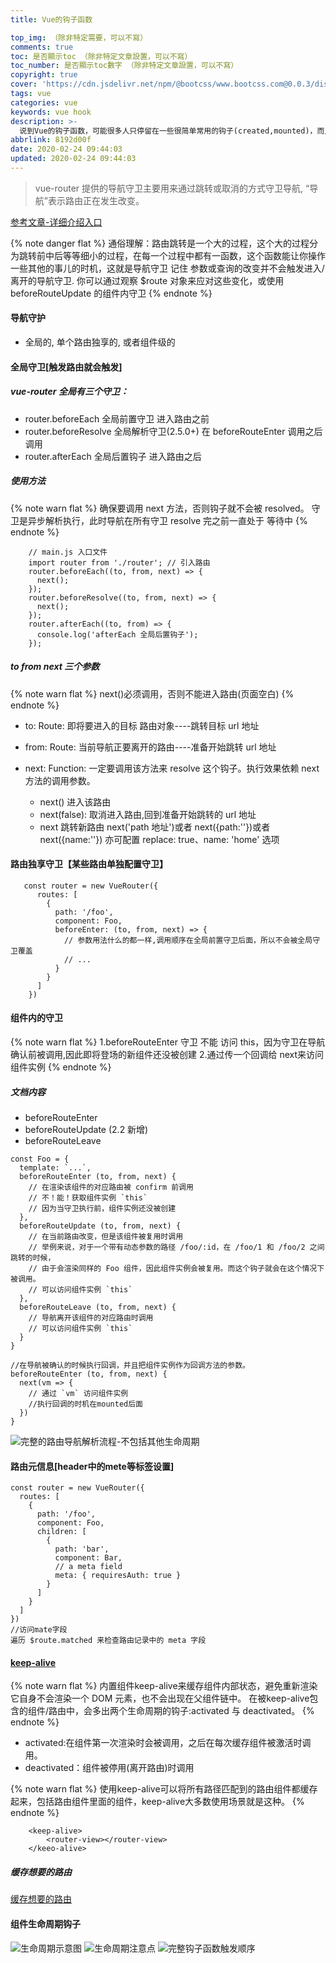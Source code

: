 ```yaml
---
title: Vue的钩子函数

top_img: （除非特定需要，可以不寫）
comments: true
toc: 是否顯示toc （除非特定文章設置，可以不寫）
toc_number: 是否顯示toc數字 （除非特定文章設置，可以不寫）
copyright: true
cover: 'https://cdn.jsdelivr.net/npm/@bootcss/www.bootcss.com@0.0.3/dist/img/vuejs.png'
tags: vue
categories: vue
keywords: vue hook
description: >-
  说到Vue的钩子函数，可能很多人只停留在一些很简单常用的钩子(created,mounted)，而且对于里面的区别，什么时候该用什么钩子，并没有仔细的去研究过，且Vue的生命周期在面试中也算是比较高频的考点，那么该如何回答这类问题，让人有眼前一亮的感觉呢..
abbrlink: 8192d00f
date: 2020-02-24 09:44:03
updated: 2020-02-24 09:44:03
---
```



<blockquote class="blockquote-center">vue-router 提供的导航守卫主要用来通过跳转或取消的方式守卫导航, “导航”表示路由正在发生改变。</blockquote>

[参考文章-详细介绍入口](https://segmentfault.com/a/1190000015727279)

{% note danger flat %}
通俗理解：路由跳转是一个大的过程，这个大的过程分为跳转前中后等等细小的过程，在每一个过程中都有一函数，这个函数能让你操作一些其他的事儿的时机，这就是导航守卫
记住 参数或查询的改变并不会触发进入/离开的导航守卫. 你可以通过观察 $route 对象来应对这些变化，或使用 beforeRouteUpdate 的组件内守卫
{% endnote %}

#### 导航守护

- 全局的, 单个路由独享的, 或者组件级的

#### 全局守卫[触发路由就会触发]

##### vue-router 全局有三个守卫：

- router.beforeEach 全局前置守卫 进入路由之前
- router.beforeResolve 全局解析守卫(2.5.0+) 在 beforeRouteEnter 调用之后调用
- router.afterEach 全局后置钩子 进入路由之后

##### 使用方法

{% note warn flat %}
确保要调用 next 方法，否则钩子就不会被 resolved。
守卫是异步解析执行，此时导航在所有守卫 resolve 完之前一直处于 等待中
{% endnote %}

```
    // main.js 入口文件
    import router from './router'; // 引入路由
    router.beforeEach((to, from, next) => {
      next();
    });
    router.beforeResolve((to, from, next) => {
      next();
    });
    router.afterEach((to, from) => {
      console.log('afterEach 全局后置钩子');
    });
```

##### to from next 三个参数

{% note warn flat %}
next()必须调用，否则不能进入路由(页面空白)
{% endnote %}

- to: Route: 即将要进入的目标 路由对象----跳转目标 url 地址

- from: Route: 当前导航正要离开的路由----准备开始跳转 url 地址

- next: Function: 一定要调用该方法来 resolve 这个钩子。执行效果依赖 next 方法的调用参数。
  - next() 进入该路由
  - next(false): 取消进入路由,回到准备开始跳转的 url 地址
  - next 跳转新路由 next('path 地址')或者 next({path:''})或者 next({name:''}) 亦可配置 replace: true、name: 'home' 选项

#### 路由独享守卫【某些路由单独配置守卫】

```
   const router = new VueRouter({
      routes: [
        {
          path: '/foo',
          component: Foo,
          beforeEnter: (to, from, next) => {
            // 参数用法什么的都一样,调用顺序在全局前置守卫后面，所以不会被全局守卫覆盖
            // ...
          }
        }
      ]
    })
```

#### 组件内的守卫

{% note warn flat %}
1.beforeRouteEnter 守卫 不能 访问 this，因为守卫在导航确认前被调用,因此即将登场的新组件还没被创建
2.通过传一个回调给 next来访问组件实例
{% endnote %}


##### 文档内容

- beforeRouteEnter
- beforeRouteUpdate (2.2 新增)
- beforeRouteLeave

```
const Foo = {
  template: `...`,
  beforeRouteEnter (to, from, next) {
    // 在渲染该组件的对应路由被 confirm 前调用
    // 不！能！获取组件实例 `this`
    // 因为当守卫执行前，组件实例还没被创建
  },
  beforeRouteUpdate (to, from, next) {
    // 在当前路由改变，但是该组件被复用时调用
    // 举例来说，对于一个带有动态参数的路径 /foo/:id，在 /foo/1 和 /foo/2 之间跳转的时候，
    // 由于会渲染同样的 Foo 组件，因此组件实例会被复用。而这个钩子就会在这个情况下被调用。
    // 可以访问组件实例 `this`
  },
  beforeRouteLeave (to, from, next) {
    // 导航离开该组件的对应路由时调用
    // 可以访问组件实例 `this`
  }
}

//在导航被确认的时候执行回调，并且把组件实例作为回调方法的参数。
beforeRouteEnter (to, from, next) {
  next(vm => {
    // 通过 `vm` 访问组件实例
    //执行回调的时机在mounted后面
  })
}
```

![完整的路由导航解析流程-不包括其他生命周期](https://i.loli.net/2020/03/22/ecPhwTOWB8dpm9R.png)

#### 路由元信息[header中的mete等标签设置]
```
const router = new VueRouter({
  routes: [
    {
      path: '/foo',
      component: Foo,
      children: [
        {
          path: 'bar',
          component: Bar,
          // a meta field
          meta: { requiresAuth: true }
        }
      ]
    }
  ]
})
//访问mate字段
遍历 $route.matched 来检查路由记录中的 meta 字段
```
#### [keep-alive](https://segmentfault.com/a/1190000015727279#item-3)

{% note warn flat %}
内置组件keep-alive来缓存组件内部状态，避免重新渲染
它自身不会渲染一个 DOM 元素，也不会出现在父组件链中。
在被keep-alive包含的组件/路由中，会多出两个生命周期的钩子:activated 与 deactivated。
{% endnote %}

- activated:在组件第一次渲染时会被调用，之后在每次缓存组件被激活时调用。
- deactivated：组件被停用(离开路由)时调用

{% note warn flat %}
使用keep-alive可以将所有路径匹配到的路由组件都缓存起来，包括路由组件里面的组件，keep-alive大多数使用场景就是这种。
{% endnote %}

```
    <keep-alive>
        <router-view></router-view>
    </keeo-alive>
```
##### 缓存想要的路由

[缓存想要的路由](https://segmentfault.com/a/1190000015727279#item-3-8)

#### 组件生命周期钩子

![生命周期示意图](https://cn.vuejs.org/images/lifecycle.png)
![生命周期注意点](https://i.loli.net/2020/03/22/aPpWZV2TMomU9AF.png)
![完整钩子函数触发顺序](https://i.loli.net/2020/03/22/2orGhbVs8Y6uceQ.png)


